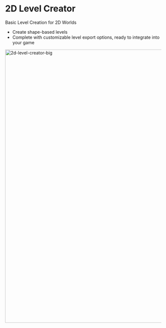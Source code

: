 # 2D Level Creator

Basic Level Creation for 2D Worlds

- Create shape-based levels
- Complete with customizable level export options, ready to integrate into your game

<img width="1919" height="881" alt="2d-level-creator-big" src="https://github.com/user-attachments/assets/c48e1068-e19e-4d49-97cb-042268b1baba" />
